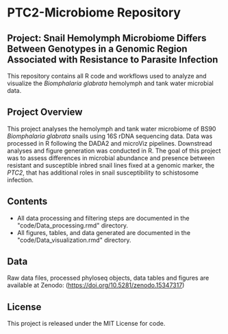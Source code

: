 # PTC2-Microbiome Repository

## Project: Snail Hemolymph Microbiome Differs Between Genotypes in a Genomic Region Associated with Resistance to Parasite Infection
This repository contains all R code and workflows used to analyze and visualize the *Biomphalaria glabrata* hemolymph and tank water microbial data.

## Project Overview
This project analyses the hemolymph and tank water microbiome of BS90 _Biomphalaria glabrata_ snails using 16S rDNA sequencing data. Data was processed in R following the DADA2 and microViz pipelines. Downstread analyses and figure generation was conducted in R. The goal of this project was to assess differences in microbial abundance and presence between resistant and susceptible inbred snail lines fixed at a genomic marker, the _PTC2_, that has additional roles in snail susceptibility to schistosome infection. 

## Contents
* All data processing and filtering steps are documented in the "code/Data_processing.rmd" directory. 
* All figures, tables, and data generated are documented in the "code/Data_visualization.rmd" directory. 

## Data
Raw data files, processed phyloseq objects, data tables and figures are available at Zenodo: (https://doi.org/10.5281/zenodo.15347317)

## License
This project is released under the MIT License for code.
